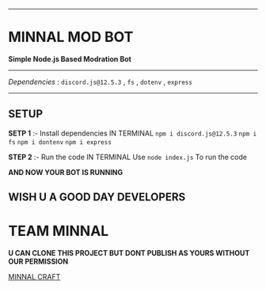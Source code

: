 ****
# MINNAL MOD BOT

**Simple Node.js Based Modration Bot**

****
*Dependencies* : `discord.js@12.5.3` , `fs` , `dotenv` , `express`

****
## SETUP 

**SETP 1** :- Install dependencies
IN TERMINAL
`npm i discord.js@12.5.3`
`npm i fs`
`npm i dontenv`
`npm i express`

**STEP 2** :- Run the code
IN TERMINAL
Use `node index.js` To run the code

**AND NOW YOUR BOT IS RUNNING**

## WISH U A GOOD DAY DEVELOPERS

# TEAM MINNAL

**U CAN CLONE THIS PROJECT BUT DONT PUBLISH AS YOURS WITHOUT OUR PERMISSION**

[MINNAL CRAFT](https://minnalcraft.ml/img/minnal.png)


